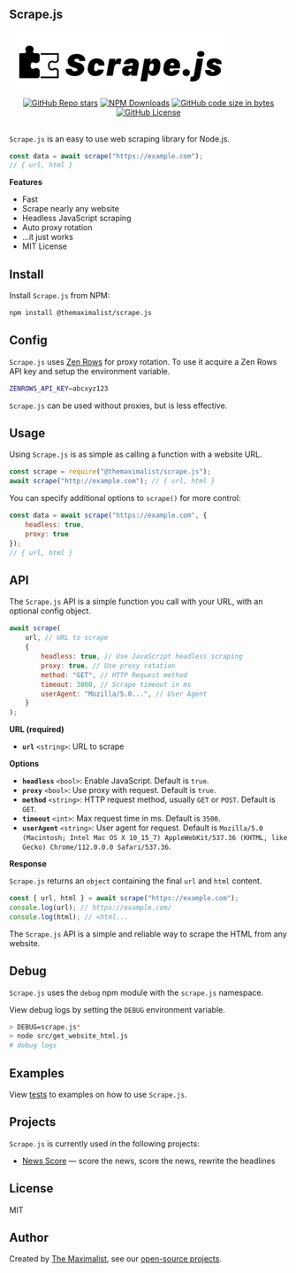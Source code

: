 ## Scrape.js

<img src="public/logo.png" alt="Scrape.js — Web Scraping Library for Node.js" class="logo" style="max-width: 400px" />

<div class="badges" style="text-align: center; margin-top: -10px;">
<a href="https://github.com/themaximal1st/scrape.js"><img alt="GitHub Repo stars" src="https://img.shields.io/github/stars/themaximal1st/scrape.js"></a>
<a href="https://www.npmjs.com/package/@themaximalist/scrape.js"><img alt="NPM Downloads" src="https://img.shields.io/npm/dt/%40themaximalist%2Fscrape.js"></a>
<a href="https://github.com/themaximal1st/scrape.js"><img alt="GitHub code size in bytes" src="https://img.shields.io/github/languages/code-size/themaximal1st/scrape.js"></a>
<a href="https://github.com/themaximal1st/scrape.js"><img alt="GitHub License" src="https://img.shields.io/github/license/themaximal1st/scrape.js"></a>
</div>
<br />

`Scrape.js` is an easy to use web scraping library for Node.js.

```javascript
const data = await scrape("https://example.com");
// { url, html }
```

**Features**

* Fast
* Scrape nearly any website
* Headless JavaScript scraping
* Auto proxy rotation
* ...it just works
* MIT License



## Install

Install `Scrape.js` from NPM:

```bash
npm install @themaximalist/scrape.js
```

## Config

`Scrape.js` uses [Zen Rows](https://www.zenrows.com/) for proxy rotation. To use it acquire a Zen Rows API key and setup the environment variable.

```bash
ZENROWS_API_KEY=abcxyz123
```

`Scrape.js` can be used without proxies, but is less effective.


## Usage

Using `Scrape.js` is as simple as calling a function with a website URL.

```javascript
const scrape = require("@themaximalist/scrape.js");
await scrape("http://example.com"); // { url, html }
```

You can specify additional options to `scrape()` for more control:

```javascript
const data = await scrape("https://example.com", {
    headless: true,
    proxy: true
});
// { url, html }
```

## API

The `Scrape.js` API is a simple function you call with your URL, with an optional config object.


```javascript
await scrape(
    url, // URL to scrape
    {
        headless: true, // Use JavaScript headless scraping
        proxy: true, // Use proxy rotation
        method: "GET", // HTTP Request method
        timeout: 3000, // Scrape timeout in ms
        userAgent: "Mozilla/5.0...", // User Agent
    }
);
```

**URL (required)**

* **`url`** `<string>`: URL to scrape

**Options**

* **`headless`** `<bool>`: Enable JavaScript. Default is `true`.
* **`proxy`** `<bool>`: Use proxy with request. Default is `true`.
* **`method`** `<string>`: HTTP request method, usually `GET` or `POST`. Default is `GET`.
* **`timeout`** `<int>`: Max request time in ms. Default is `3500`.
* **`userAgent`** `<string>`: User agent for request. Default is `Mozilla/5.0 (Macintosh; Intel Mac OS X 10_15_7) AppleWebKit/537.36 (KHTML, like Gecko) Chrome/112.0.0.0 Safari/537.36`.

**Response**

`Scrape.js` returns an `object` containing the final `url` and `html` content.

```javascript
const { url, html } = await scrape("https://example.com");
console.log(url); // https://example.com/
console.log(html); // <html...
```

The `Scrape.js` API is a simple and reliable way to scrape the HTML from any website.

## Debug

`Scrape.js` uses the `debug` npm module with the `scrape.js` namespace.

View debug logs by setting the `DEBUG` environment variable.

```bash
> DEBUG=scrape.js*
> node src/get_website_html.js
# debug logs
```


## Examples

View [tests](https://github.com/themaximal1st/scrape.js/tree/main/test) to examples on how to use `Scrape.js`.



## Projects

`Scrape.js` is currently used in the following projects:

-   [News Score](https://newsscore.com) — score the news, score the news, rewrite the headlines



## License

MIT


## Author

Created by [The Maximalist](https://twitter.com/themaximal1st), see our [open-source projects](https://themaximalist.com/products).

